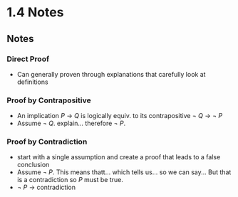 # 1.4 Notes

## Notes

### Direct Proof
- Can generally proven through explanations that carefully look at definitions

### Proof by Contrapositive
- An implication $P$ -> $Q$ is logically equiv. to its contrapositive $\lnot$ $Q$ -> $\lnot$ $P$
- Assume $\lnot$ $Q$. explain... therefore $\lnot$ $P$.

### Proof by Contradiction
- start with a single assumption and create a proof that leads to a false conclusion
- Assume $\lnot$ $P$. This means thatt... which tells us... so we can say... But that is a contradiction so $P$ must be true.
- $\lnot$ $P$ -> contradiction


